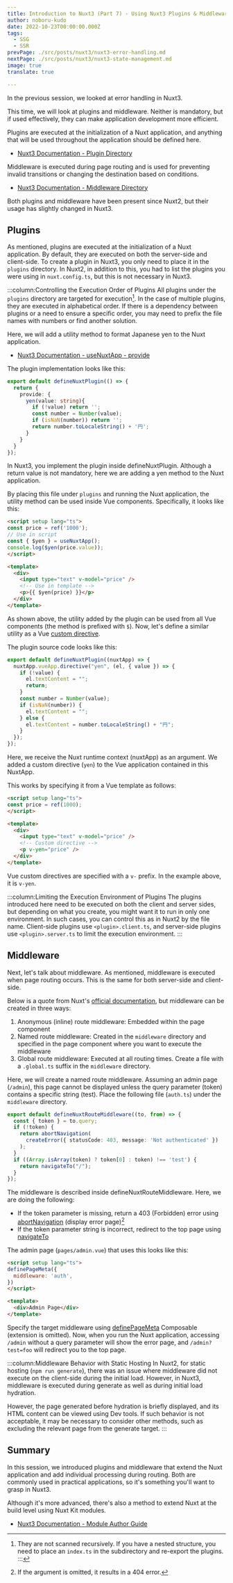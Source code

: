 ```yaml
---
title: Introduction to Nuxt3 (Part 7) - Using Nuxt3 Plugins & Middleware
author: noboru-kudo
date: 2022-10-23T00:00:00.000Z
tags:
  - SSG
  - SSR
prevPage: ./src/posts/nuxt3/nuxt3-error-handling.md
nextPage: ./src/posts/nuxt3/nuxt3-state-management.md
image: true
translate: true

---
```





In the previous session, we looked at error handling in Nuxt3.

This time, we will look at plugins and middleware.
Neither is mandatory, but if used effectively, they can make application development more efficient.

Plugins are executed at the initialization of a Nuxt application, and anything that will be used throughout the application should be defined here.

- [Nuxt3 Documentation - Plugin Directory](https://nuxt.com/docs/guide/directory-structure/plugins)

Middleware is executed during page routing and is used for preventing invalid transitions or changing the destination based on conditions.

- [Nuxt3 Documentation - Middleware Directory](https://nuxt.com/docs/guide/directory-structure/middleware)

Both plugins and middleware have been present since Nuxt2, but their usage has slightly changed in Nuxt3.

## Plugins

As mentioned, plugins are executed at the initialization of a Nuxt application. By default, they are executed on both the server-side and client-side.
To create a plugin in Nuxt3, you only need to place it in the `plugins` directory. In Nuxt2, in addition to this, you had to list the plugins you were using in `nuxt.config.ts`, but this is not necessary in Nuxt3.

:::column:Controlling the Execution Order of Plugins
All plugins under the `plugins` directory are targeted for execution[^1].
In the case of multiple plugins, they are executed in alphabetical order. If there is a dependency between plugins or a need to ensure a specific order, you may need to prefix the file names with numbers or find another solution.

[^1]: They are not scanned recursively. If you have a nested structure, you need to place an `index.ts` in the subdirectory and re-export the plugins.
:::

Here, we will add a utility method to format Japanese yen to the Nuxt application.

- [Nuxt3 Documentation - useNuxtApp - provide](https://nuxt.com/docs/api/composables/use-nuxt-app#provide-name-value)

The plugin implementation looks like this:

```typescript
export default defineNuxtPlugin(() => {
  return {
    provide: {
      yen(value: string){
        if (!value) return '';
        const number = Number(value);
        if (isNaN(number)) return '';
        return number.toLocaleString() + '円';
      }
    }
  }
});
```

In Nuxt3, you implement the plugin inside defineNuxtPlugin.
Although a return value is not mandatory, here we are adding a yen method to the Nuxt application.

By placing this file under `plugins` and running the Nuxt application, the utility method can be used inside Vue components.
Specifically, it looks like this:

```html
<script setup lang="ts">
const price = ref('1000');
// Use in script
const { $yen } = useNuxtApp();
console.log($yen(price.value));
</script>

<template>
  <div>
    <input type="text" v-model="price" />
    <!-- Use in template -->
    <p>{{ $yen(price) }}</p>
  </div>
</template>
```

As shown above, the utility added by the plugin can be used from all Vue components (the method is prefixed with `$`).
Now, let's define a similar utility as a Vue [custom directive](https://vuejs.org/guide/reusability/custom-directives.html).

The plugin source code looks like this:

```typescript
export default defineNuxtPlugin((nuxtApp) => {
  nuxtApp.vueApp.directive("yen", (el, { value }) => {
    if (!value) {
      el.textContent = "";
      return;
    }
    const number = Number(value);
    if (isNaN(number)) {
      el.textContent = "";
    } else {
      el.textContent = number.toLocaleString() + "円";
    }
  });
});
```

Here, we receive the Nuxt runtime context (nuxtApp) as an argument.
We added a custom directive (`yen`) to the Vue application contained in this NuxtApp.

This works by specifying it from a Vue template as follows:

```html
<script setup lang="ts">
const price = ref(1000);
</script>

<template>
  <div>
    <input type="text" v-model="price" />
    <!-- Custom directive -->
    <p v-yen="price" />
  </div>
</template>
```

Vue custom directives are specified with a `v-` prefix. In the example above, it is `v-yen`.

:::column:Limiting the Execution Environment of Plugins
The plugins introduced here need to be executed on both the client and server sides, but depending on what you create, you might want it to run in only one environment.
In such cases, you can control this as in Nuxt2 by the file name. Client-side plugins use `<plugin>.client.ts`, and server-side plugins use `<plugin>.server.ts` to limit the execution environment.
:::

## Middleware

Next, let's talk about middleware.
As mentioned, middleware is executed when page routing occurs. This is the same for both server-side and client-side.

Below is a quote from Nuxt's [official documentation](https://nuxt.com/docs/guide/directory-structure/middleware#middleware-directory), but middleware can be created in three ways:

1. Anonymous (inline) route middleware: Embedded within the page component
2. Named route middleware: Created in the `middleware` directory and specified in the page component where you want to execute the middleware
3. Global route middleware: Executed at all routing times. Create a file with a `.global.ts` suffix in the `middleware` directory.

Here, we will create a named route middleware.
Assuming an admin page (`/admin`), this page cannot be displayed unless the query parameter (token) contains a specific string (test).
Place the following file (`auth.ts`) under the `middleware` directory.

```typescript
export default defineNuxtRouteMiddleware((to, from) => {
  const { token } = to.query;
  if (!token) {
    return abortNavigation(
      createError({ statusCode: 403, message: 'Not authenticated' })
    );
  }
  if ((Array.isArray(token) ? token[0] : token) !== 'test') {
    return navigateTo("/");
  }
});
```

The middleware is described inside defineNuxtRouteMiddleware. Here, we are doing the following:

- If the token parameter is missing, return a 403 (Forbidden) error using [abortNavigation](https://nuxt.com/docs/api/utils/abort-navigation) (display error page)[^2]
- If the token parameter string is incorrect, redirect to the top page using [navigateTo](https://nuxt.com/docs/api/utils/navigate-to)

[^2]: If the argument is omitted, it results in a 404 error.

The admin page (`pages/admin.vue`) that uses this looks like this:

```html
<script setup lang="ts">
definePageMeta({
  middleware: 'auth',
})
</script>

<template>
  <div>Admin Page</div>
</template>
```

Specify the target middleware using [definePageMeta](https://nuxt.com/docs/api/utils/define-page-meta) Composable (extension is omitted).
Now, when you run the Nuxt application, accessing `/admin` without a query parameter will show the error page, and `/admin?test=foo` will redirect you to the top page.

:::column:Middleware Behavior with Static Hosting
In Nuxt2, for static hosting (`npm run generate`), there was an issue where middleware did not execute on the client-side during the initial load. However, in Nuxt3, middleware is executed during generate as well as during initial load hydration.

However, the page generated before hydration is briefly displayed, and its HTML content can be viewed using Dev tools.
If such behavior is not acceptable, it may be necessary to consider other methods, such as excluding the relevant page from the generate target.
:::

## Summary

In this session, we introduced plugins and middleware that extend the Nuxt application and add individual processing during routing.
Both are commonly used in practical applications, so it's something you'll want to grasp in Nuxt3.

Although it's more advanced, there's also a method to extend Nuxt at the build level using Nuxt Kit modules.

- [Nuxt3 Documentation - Module Author Guide](https://nuxt.com/docs/guide/going-further/modules)
